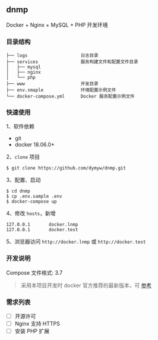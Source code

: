 ## dnmp

Docker + Nginx + MySQL + PHP 开发环境

### 目录结构

    ├── logs                    日志目录
    ├── services                服务构建文件和配置文件目录
    │   ├── mysql
    │   ├── nginx
    │   └── php
    ├── www                     开发目录
    ├── env.smaple              环境配置示例文件
    └── docker-compose.yml      Docker 服务配置示例文件

### 快速使用

1、软件依赖

- git
- docker 18.06.0+

2、`clone` 项目

    $ git clone https://github.com/dymyw/dnmp.git

3、配置、启动

    $ cd dnmp
    $ cp .env.sample .env
    $ docker-compose up

4、修改 `hosts`，新增

    127.0.0.1       docker.lnmp
    127.0.0.1       docker.test

5、浏览器访问 `http://docker.lnmp` 或 `http://docker.test`

### 开发说明

Compose 文件格式: 3.7

> 采用本项目开发时 docker 官方推荐的最新版本，可 [参考](https://docs.docker.com/compose/compose-file/compose-versioning/)

### 需求列表

- [ ] 开源许可
- [ ] Nginx 支持 HTTPS
- [ ] 安装 PHP 扩展
